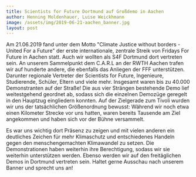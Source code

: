 ```yaml
---
title: Scientists for Future Dortmund auf Großdemo in Aachen
author: Henning Moldenhauer, Luise Weickhmann
image: /assets/img/2019-06-21-aachen_banner.jpg
layout: post
---
```


Am 21.06.2019 fand unter dem Motto "Climate Justice without borders - United For a Future" der erste internationale, zentrale Streik von Fridays For Future in Aachen statt. Auch wir wollten als S4F Dortmund dort vertreten sein. An unserem Sammelpunkt dem C.A.R.L an der RWTH Aachen trafen wir auf hunderte andere, die ebenfalls das Anliegen der FFF unterstützen. Darunter regionale Vertreter der Scientists for Future, Ingenieure, Studierende, Schüler, Eltern und viele mehr. Insgesamt waren bis zu 40.000 Demonstranten auf der Straße!
Die aus vier Strängen bestehende Demo lief weitestgehend geordnet ab, sodass sich die einzelnen Demozüge geregelt in den Hauptzug eingliedern konnten. Auf der Zielgerade zum Tivoli wurden wir uns der tatsächlichen Größenordnung bewusst: Während wir noch etwa einen Kilometer Strecke vor uns hatten, waren bereits Tausende am Ziel angekommen und haben sich vor der Bühne versammelt.

Es war uns wichtig dort Präsenz zu zeigen und mit vielen anderen ein deutliches Zeichen für mehr Klimaschutz und entschiedenes Handeln gegen den menschengemachten Klimawandel zu setzen. Die Demonstrationen haben weiterhin ihre Berechtigung, sodass wir sie weiterhin unterstützen werden. Ebenso werden wir auf den freitäglichen Demos in Dortmund vertreten sein. Haltet gerne Ausschau nach unserem Banner und sprecht uns an!
